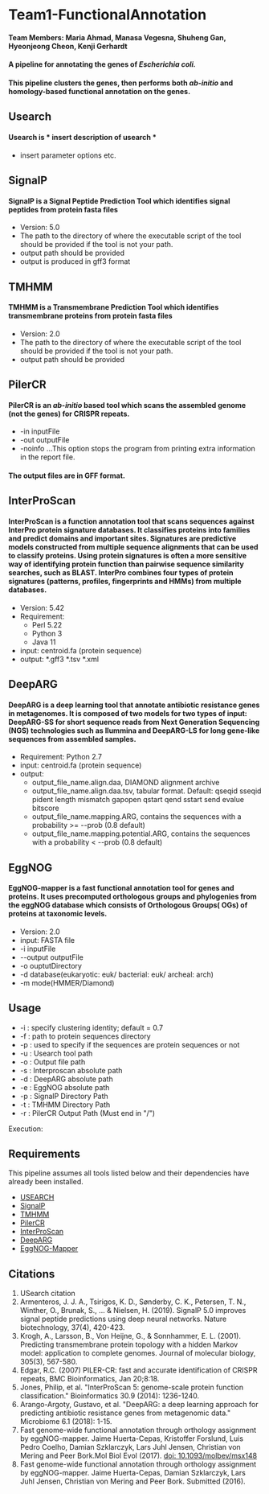 # Team1-FunctionalAnnotation
#### Team Members: Maria Ahmad, Manasa Vegesna, Shuheng Gan, Hyeonjeong Cheon, Kenji Gerhardt
#### A pipeline for annotating the genes of *Escherichia coli.*
#### This pipeline clusters the genes, then performs both *ab-initio* and homology-based functional annotation on the genes.

## **Usearch**
#### Usearch is * insert description of usearch *
- insert parameter options etc.

## **SignalP**
#### SignalP is a Signal Peptide Prediction Tool which identifies signal peptides from protein fasta files
* Version: 5.0 
* The path to the directory of where the executable script of the tool should be provided if the tool is not your path.
* output path should be provided 
* output is produced in gff3 format

## **TMHMM**
#### TMHMM is a Transmembrane Prediction Tool which identifies transmembrane proteins from protein fasta files
* Version: 2.0
* The path to the directory of where the executable script of the tool should be provided if the tool is not your path.
* output path should be provided 

## **PilerCR**
#### PilerCR is an *ab-initio* based tool which scans the assembled genome (not the genes) for CRISPR repeats.
- -in inputFile
- -out outputFile
- -noinfo
...This option stops the program from printing extra information in the report file.

#### The output files are in GFF format. 

## **InterProScan**
#### InterProScan is a function annotation tool that scans sequences against InterPro protein signature databases. It classifies proteins into families and predict domains and important sites. Signatures are predictive models constructed from multiple sequence alignments that can be used to classify proteins. Using protein signatures is often a more sensitive way of identifying protein function than pairwise sequence similarity searches, such as BLAST. InterPro combines four types of protein signatures (patterns, profiles, fingerprints and HMMs) from multiple databases.
* Version: 5.42
* Requirement: 
  - Perl 5.22
  - Python 3
  - Java 11
* input: centroid.fa (protein sequence)
* output: *.gff3 *.tsv *.xml

## **DeepARG**
#### DeepARG is a deep learning tool that annotate antibiotic resistance genes in metagenomes. It is composed of two models for two types of input: DeepARG-SS for short sequence reads from Next Generation Sequencing (NGS) technologies such as Ilummina and DeepARG-LS for long gene-like sequences from assembled samples.
* Requirement: Python 2.7
* input: centroid.fa (protein sequence)
* output:
  - output_file_name.align.daa, DIAMOND alignment archive
  - output_file_name.align.daa.tsv, tabular format. Default: qseqid sseqid pident length mismatch gapopen qstart qend sstart send evalue bitscore
  - output_file_name.mapping.ARG, contains the sequences with a probability >= --prob (0.8 default)
  - output_file_name.mapping.potential.ARG, contains the sequences with a probability < --prob (0.8 default)

## **EggNOG**
#### EggNOG-mapper is a fast functional annotation tool for genes and proteins. It uses precomputed orthologous groups and phylogenies from the eggNOG database which consists of Orthologous Groups( OGs) of proteins at taxonomic levels.
* Version: 2.0
* input: FASTA file
* -i inputFile
* --output outputFile
* -o ouptutDirectory
* -d database(eukaryotic: euk/ bacterial: euk/ archeal: arch)
* -m mode(HMMER/Diamond)

## Usage
* -i : specify clustering identity; default = 0.7
* -f : path to protein sequences directory
* -p : used to specify if the sequences are protein sequences or not
* -u : Usearch tool path
* -o : Output file path
* -s : Interproscan absolute path
* -d : DeepARG absolute path
* -e : EggNOG absolute path
* -p : SignalP Directory Path
* -t : TMHMM Directory Path
* -r : PilerCR Output Path (Must end in "/")

Execution: 

## Requirements 
This pipeline assumes all tools listed below and their dependencies have already been installed.

* [USEARCH](https://www.drive5.com/usearch/download.html)
* [SignalP](https://services.healthtech.dtu.dk/service.php?SignalP-5.0)
* [TMHMM](https://services.healthtech.dtu.dk/service.php?TMHMM-2.0)
* [PilerCR](https://www.drive5.com/pilercr/)
* [InterProScan](http://www.ebi.ac.uk/interpro/download/)
* [DeepARG](https://bench.cs.vt.edu/deeparg)
* [EggNOG-Mapper](https://github.com/eggnogdb/eggnog-mapper)

## Citations
1. USearch citation
2. Armenteros, J. J. A., Tsirigos, K. D., Sønderby, C. K., Petersen, T. N., Winther, O., Brunak, S., ... & Nielsen, H. (2019). SignalP 5.0 improves signal peptide predictions using deep neural networks. Nature biotechnology, 37(4), 420-423.
3. Krogh, A., Larsson, B., Von Heijne, G., & Sonnhammer, E. L. (2001). Predicting transmembrane protein topology with a hidden Markov model: application to complete genomes. Journal of molecular biology, 305(3), 567-580.
4. Edgar, R.C. (2007) PILER-CR: fast and accurate identification of CRISPR repeats, BMC Bioinformatics, Jan 20;8:18.
5. Jones, Philip, et al. "InterProScan 5: genome-scale protein function classification." Bioinformatics 30.9 (2014): 1236-1240.
6. Arango-Argoty, Gustavo, et al. "DeepARG: a deep learning approach for predicting antibiotic resistance genes from metagenomic data." Microbiome 6.1 (2018): 1-15.
7.  Fast genome-wide functional annotation through orthology assignment by eggNOG-mapper. Jaime Huerta-Cepas, Kristoffer Forslund, Luis Pedro Coelho, Damian Szklarczyk, Lars Juhl Jensen, Christian von Mering and Peer Bork.Mol Biol Evol (2017). [doi: 10.1093/molbev/msx148](https://doi.org/10.1093/molbev/msx148)
8. Fast genome-wide functional annotation through orthology assignment by eggNOG-mapper. Jaime Huerta-Cepas, Damian Szklarczyk, Lars Juhl Jensen, Christian von Mering and Peer Bork. Submitted (2016).

